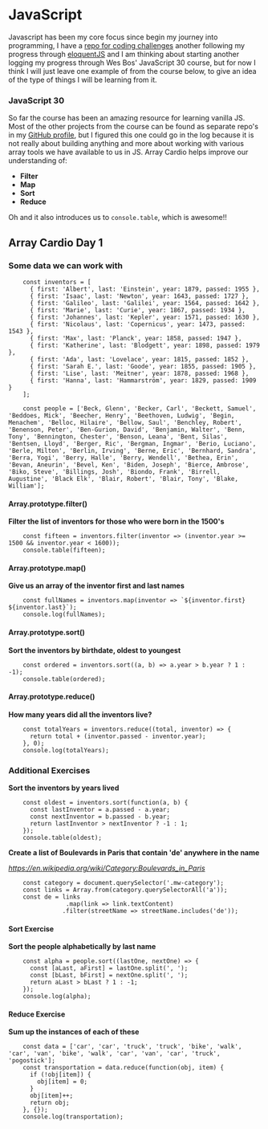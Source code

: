 # JavaScript

Javascript has been my core focus since begin my journey into programming, I have a [repo for coding challenges](https://github.com/shan5742/codingchallenges) another following my progress through [eloquentJS](https://github.com/shan5742/eloquent-js) and I am thinking about starting another logging my progress through Wes Bos' JavaScript 30 course, but for now I think I will just leave one example of from the course below, to give an idea of the type of things I will be learning from it.

### JavaScript 30 

So far the course has been an amazing resource for learning vanilla JS. Most of the other projects from the course can be found as separate repo's in my [GitHub profile](https://github.com/shan5742/), but I figured this one could go in the log because it is not really about building anything and more about working with various array tools we have available to us in JS. Array Cardio helps improve our understanding of:

- **Filter**
- **Map**
- **Sort**
- **Reduce**

Oh and it also introduces us to `console.table`, which is awesome!!

## Array Cardio Day 1

### Some data we can work with

```
    const inventors = [
      { first: 'Albert', last: 'Einstein', year: 1879, passed: 1955 },
      { first: 'Isaac', last: 'Newton', year: 1643, passed: 1727 },
      { first: 'Galileo', last: 'Galilei', year: 1564, passed: 1642 },
      { first: 'Marie', last: 'Curie', year: 1867, passed: 1934 },
      { first: 'Johannes', last: 'Kepler', year: 1571, passed: 1630 },
      { first: 'Nicolaus', last: 'Copernicus', year: 1473, passed: 1543 },
      { first: 'Max', last: 'Planck', year: 1858, passed: 1947 },
      { first: 'Katherine', last: 'Blodgett', year: 1898, passed: 1979 },
      { first: 'Ada', last: 'Lovelace', year: 1815, passed: 1852 },
      { first: 'Sarah E.', last: 'Goode', year: 1855, passed: 1905 },
      { first: 'Lise', last: 'Meitner', year: 1878, passed: 1968 },
      { first: 'Hanna', last: 'Hammarström', year: 1829, passed: 1909 }
    ];
```

```
    const people = ['Beck, Glenn', 'Becker, Carl', 'Beckett, Samuel', 'Beddoes, Mick', 'Beecher, Henry', 'Beethoven, Ludwig', 'Begin, Menachem', 'Belloc, Hilaire', 'Bellow, Saul', 'Benchley, Robert', 'Benenson, Peter', 'Ben-Gurion, David', 'Benjamin, Walter', 'Benn, Tony', 'Bennington, Chester', 'Benson, Leana', 'Bent, Silas', 'Bentsen, Lloyd', 'Berger, Ric', 'Bergman, Ingmar', 'Berio, Luciano', 'Berle, Milton', 'Berlin, Irving', 'Berne, Eric', 'Bernhard, Sandra', 'Berra, Yogi', 'Berry, Halle', 'Berry, Wendell', 'Bethea, Erin', 'Bevan, Aneurin', 'Bevel, Ken', 'Biden, Joseph', 'Bierce, Ambrose', 'Biko, Steve', 'Billings, Josh', 'Biondo, Frank', 'Birrell, Augustine', 'Black Elk', 'Blair, Robert', 'Blair, Tony', 'Blake, William'];
```

#### Array.prototype.filter()

**Filter the list of inventors for those who were born in the 1500's**

```
    const fifteen = inventors.filter(inventor => (inventor.year >= 1500 && inventor.year < 1600));
    console.table(fifteen);
```

#### Array.prototype.map()

**Give us an array of the inventor first and last names**

```
    const fullNames = inventors.map(inventor => `${inventor.first} ${inventor.last}`);
    console.log(fullNames);
```

#### Array.prototype.sort()

**Sort the inventors by birthdate, oldest to youngest**

```
    const ordered = inventors.sort((a, b) => a.year > b.year ? 1 : -1);
    console.table(ordered);
```

#### Array.prototype.reduce()

**How many years did all the inventors live?**

```
    const totalYears = inventors.reduce((total, inventor) => {
      return total + (inventor.passed - inventor.year);
    }, 0);
    console.log(totalYears);
```
### Additional Exercises

**Sort the inventors by years lived**

```
    const oldest = inventors.sort(function(a, b) {
      const lastInventor = a.passed - a.year;
      const nextInventor = b.passed - b.year;
      return lastInventor > nextInventor ? -1 : 1;
    });
    console.table(oldest);
```

**Create a list of Boulevards in Paris that contain 'de' anywhere in the name**

*https://en.wikipedia.org/wiki/Category:Boulevards_in_Paris*

 ```
     const category = document.querySelector('.mw-category');
     const links = Array.from(category.querySelectorAll('a'));
     const de = links
                 .map(link => link.textContent)
                .filter(streetName => streetName.includes('de'));
```

#### Sort Exercise

**Sort the people alphabetically by last name**

```
    const alpha = people.sort((lastOne, nextOne) => {
      const [aLast, aFirst] = lastOne.split(', ');
      const [bLast, bFirst] = nextOne.split(', ');
      return aLast > bLast ? 1 : -1;
    });
    console.log(alpha);
```

#### Reduce Exercise

**Sum up the instances of each of these**

```
    const data = ['car', 'car', 'truck', 'truck', 'bike', 'walk', 'car', 'van', 'bike', 'walk', 'car', 'van', 'car', 'truck', 'pogostick'];
    const transportation = data.reduce(function(obj, item) {
      if (!obj[item]) {
        obj[item] = 0;
      }
      obj[item]++;
      return obj;
    }, {});
    console.log(transportation);
```